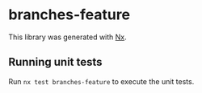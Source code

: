 # branches-feature

This library was generated with [Nx](https://nx.dev).

## Running unit tests

Run `nx test branches-feature` to execute the unit tests.
